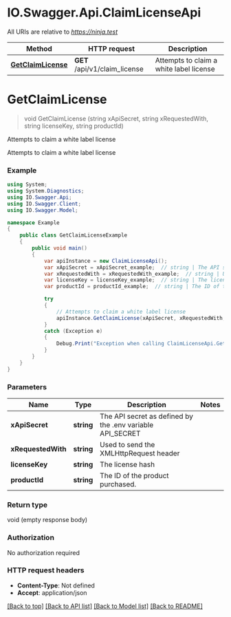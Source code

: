 # IO.Swagger.Api.ClaimLicenseApi

All URIs are relative to *https://ninja.test*

Method | HTTP request | Description
------------- | ------------- | -------------
[**GetClaimLicense**](ClaimLicenseApi.md#getclaimlicense) | **GET** /api/v1/claim_license | Attempts to claim a white label license

<a name="getclaimlicense"></a>
# **GetClaimLicense**
> void GetClaimLicense (string xApiSecret, string xRequestedWith, string licenseKey, string productId)

Attempts to claim a white label license

Attempts to claim a white label license

### Example
```csharp
using System;
using System.Diagnostics;
using IO.Swagger.Api;
using IO.Swagger.Client;
using IO.Swagger.Model;

namespace Example
{
    public class GetClaimLicenseExample
    {
        public void main()
        {
            var apiInstance = new ClaimLicenseApi();
            var xApiSecret = xApiSecret_example;  // string | The API secret as defined by the .env variable API_SECRET
            var xRequestedWith = xRequestedWith_example;  // string | Used to send the XMLHttpRequest header
            var licenseKey = licenseKey_example;  // string | The license hash
            var productId = productId_example;  // string | The ID of the product purchased.

            try
            {
                // Attempts to claim a white label license
                apiInstance.GetClaimLicense(xApiSecret, xRequestedWith, licenseKey, productId);
            }
            catch (Exception e)
            {
                Debug.Print("Exception when calling ClaimLicenseApi.GetClaimLicense: " + e.Message );
            }
        }
    }
}
```

### Parameters

Name | Type | Description  | Notes
------------- | ------------- | ------------- | -------------
 **xApiSecret** | **string**| The API secret as defined by the .env variable API_SECRET | 
 **xRequestedWith** | **string**| Used to send the XMLHttpRequest header | 
 **licenseKey** | **string**| The license hash | 
 **productId** | **string**| The ID of the product purchased. | 

### Return type

void (empty response body)

### Authorization

No authorization required

### HTTP request headers

 - **Content-Type**: Not defined
 - **Accept**: application/json

[[Back to top]](#) [[Back to API list]](../README.md#documentation-for-api-endpoints) [[Back to Model list]](../README.md#documentation-for-models) [[Back to README]](../README.md)
